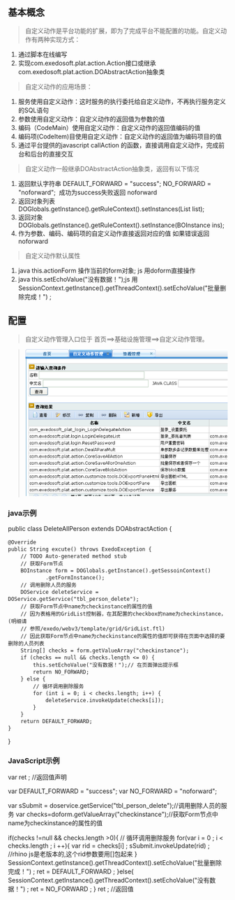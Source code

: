 ## 基本概念 ##

> 自定义动作是平台功能的扩展，即为了完成平台不能配置的功能。自定义动作有两种实现方式：

  1. 通过脚本在线编写
  1. 实现com.exedosoft.plat.action.Action接口或继承com.exedosoft.plat.action.DOAbstractAction抽象类

> 自定义动作的应用场景：

  1. 服务使用自定义动作：这时服务的执行委托给自定义动作，不再执行服务定义的SQL语句
  1. 参数使用自定义动作：自定义动作的返回值为参数的值
  1. 编码（CodeMain）使用自定义动作：自定义动作的返回值编码的值
  1. 编码项(CodeItem)目使用自定义动作：自定义动作的返回值为编码项目的值
  1. 通过平台提供的javascript callAction 的函数，直接调用自定义动作，完成前台和后台的直接交互

> 自定义动作一般继承DOAbstractAction抽象类，返回有以下情况

  1. 返回默认字符串 	 DEFAULT_FORWARD = "success"; NO_FORWARD = "noforward";  成功为success失败返回 noforward
  1. 返回对象列表  DOGlobals.getInstance().getRuleContext().setInstances(List<BOInstance> list);
  1. 返回对象 DOGlobals.getInstance().getRuleContext().setInstance(BOInstance ins); 
  1. 作为参数、编码、编码项的自定义动作直接返回对应的值 如果错误返回noforward
  
> 自定义动作默认属性

  1. java this.actionForm 操作当前的form对象;  js 用doform直接操作
  1. java this.setEchoValue("没有数据！");js 用 SessionContext.getInstance().getThreadContext().setEchoValue("批量删除完成！") ;
  
  

## 配置 ##

> 自定义动作管理入口位于 首页==>基础设施管理==>自定义动作管理。


> ![imgs/action_config.png](imgs/action_config.png)

### java示例 ###

public class DeleteAllPerson extends DOAbstractAction {

	@Override
	public String excute() throws ExedoException {
		// TODO Auto-generated method stub
		// 获取Form节点
		BOInstance form = DOGlobals.getInstance().getSessoinContext()
				.getFormInstance();
		// 调用删除人员的服务
		DOService deleteService = DOService.getService("tbl_person_delete");
		// 获取Form节点中name为checkinstance的属性的值
		// 因为表格用的GridList控制器，在其配置的checkbox的name为checkinstance，(明细请
		// 参照/exedo/webv3/template/grid/GridList.ftl)
		// 因此获取Form节点中name为checkinstance的属性的值即可获得在页面中选择的要删除的人员列表
		String[] checks = form.getValueArray("checkinstance");
		if (checks == null && checks.length <= 0) {
			this.setEchoValue("没有数据！");// 在页面弹出提示框
			return NO_FORWARD;
		} else {
			// 循环调用删除服务
			for (int i = 0; i < checks.length; i++) {
				deleteService.invokeUpdate(checks[i]);
			}
		}
		return DEFAULT_FORWARD;
	}

}


### JavaScript示例 ###

var ret ; //返回值声明

var DEFAULT_FORWARD = "success";
var NO_FORWARD = "noforward";

var sSubmit = doservice.getService("tbl_person_delete");//调用删除人员的服务
var checks=doform.getValueArray("checkinstance");//获取Form节点中name为checkinstance的属性的值

if(checks !=null && checks.length >0){
  // 循环调用删除服务
    for(var i = 0 ; i <  checks.length ; i ++){
      var rid = checks[i] ;
      sSubmit.invokeUpdate(rid) ; //rhino js是老版本的,这个rid参数要用[]包起来
    }
    SessionContext.getInstance().getThreadContext().setEchoValue("批量删除完成！") ;
    ret = DEFAULT_FORWARD ;
}else{
    SessionContext.getInstance().getThreadContext().setEchoValue("没有数据！") ;
    ret = NO_FORWARD ;
}
ret ; //返回值 
